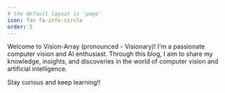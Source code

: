 ```yaml
---
# the default layout is 'page'
icon: fas fa-info-circle
order: 5
---
```



Welcome to Vision-Array (pronounced - Visionary)! I'm a passionate computer vision and AI enthusiast. Through this blog, I aim to share my knowledge, insights, and discoveries in the  world of computer vision and artificial intelligence.


Stay curious and keep learning!!

<!-- This is to add a note 
> Add Markdown syntax content to file `_tabs/about.md`{: .filepath } and it will show up on this page.
{: .prompt-tip } -->
